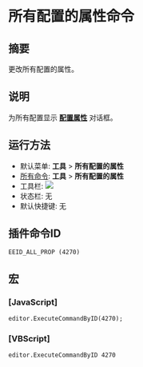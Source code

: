 # 所有配置的属性命令

## 摘要

更改所有配置的属性。

## 说明

为所有配置显示 **[配置属性](../../dlg/properties/index)** 对话框。

## 运行方法

- 默认菜单: **工具** \> **所有配置的属性**
- [所有命令](all_commands): **工具** >
**所有配置的属性**
- 工具栏: ![](../../images/allproperties..png)
- 状态栏: 无
- 默认快捷键: 无

## 插件命令ID

```
EEID_ALL_PROP (4270)
```

## 宏

### \[JavaScript\]

```
editor.ExecuteCommandByID(4270);
```

### \[VBScript\]

```
editor.ExecuteCommandByID 4270
```
